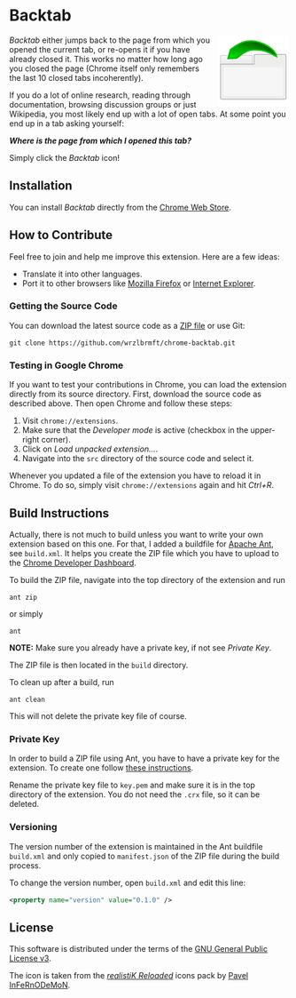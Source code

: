 # Backtab

<img src="https://raw.githubusercontent.com/wrzlbrmft/chrome-backtab/master/src/icons/icon128.png" align="right" style="padding-left: 10px;" />

*Backtab* either jumps back to the page from which you opened the current tab,
or re-opens it if you have already closed it. This works no matter how long ago
you closed the page (Chrome itself only remembers the last 10 closed tabs
incoherently).

If you do a lot of online research, reading through documentation, browsing
discussion groups or just Wikipedia, you most likely end up with a lot of open
tabs. At some point you end up in a tab asking yourself:

***Where is the page from which I opened this tab?***

Simply click the *Backtab* icon!

## Installation

You can install *Backtab* directly from the [Chrome Web Store](https://chrome.google.com/webstore/detail/backtab/ajkocakecencmdfjgegmoihjonjikpco).

## How to Contribute

Feel free to join and help me improve this extension. Here are a few ideas:

* Translate it into other languages.
* Port it to other browsers like
[Mozilla Firefox](https://www.mozilla.org/firefox) or
[Internet Explorer](http://windows.microsoft.com/internet-explorer/).

### Getting the Source Code

You can download the latest source code as a [ZIP
file](https://github.com/wrzlbrmft/chrome-backtab/archive/master.zip) or use
Git:

```
git clone https://github.com/wrzlbrmft/chrome-backtab.git
```

### Testing in Google Chrome

If you want to test your contributions in Chrome, you can load the extension
directly from its source directory. First, download the source code as described
above. Then open Chrome and follow these steps:

1. Visit `chrome://extensions`.
2. Make sure that the *Developer mode* is active (checkbox in the upper-right
corner).
3. Click on *Load unpacked extension...*.
4. Navigate into the `src` directory of the source code and select it.

Whenever you updated a file of the extension you have to reload it in Chrome.
To do so, simply visit `chrome://extensions` again and hit *Ctrl+R*.

## Build Instructions

Actually, there is not much to build unless you want to write your own extension
based on this one. For that, I added a buildfile for
[Apache Ant](http://ant.apache.org/), see `build.xml`. It helps you create the
ZIP file which you have to upload to the
[Chrome Developer Dashboard](https://chrome.google.com/webstore/developer/dashboard).

To build the ZIP file, navigate into the top directory of the extension and run

```
ant zip
```

or simply

```
ant
```

**NOTE:** Make sure you already have a private key, if not see *Private Key*.

The ZIP file is then located in the `build` directory.

To clean up after a build, run

```
ant clean
```

This will not delete the private key file of course.

### Private Key

In order to build a ZIP file using Ant, you have to have a private key for the
extension. To create one follow
[these instructions](https://developer.chrome.com/extensions/packaging#creating).

Rename the private key file to `key.pem` and make sure it is in the top
directory of the extension. You do not need the `.crx` file, so it can be
deleted.

### Versioning

The version number of the extension is maintained in the Ant buildfile
`build.xml` and only copied to `manifest.json` of the ZIP file during the build
process.

To change the version number, open `build.xml` and edit this
line:

```xml
<property name="version" value="0.1.0" />
```

## License

This software is distributed under the terms of the
[GNU General Public License v3](https://www.gnu.org/licenses/gpl-3.0.en.html).

The icon is taken from the
*[realistiK Reloaded](http://kde-look.org/content/show.php/realistiK+Reloaded?content=52362)*
icons pack by
[Pavel InFeRnODeMoN](http://kde-look.org/usermanager/search.php?username=InFeRnODeMoN).
